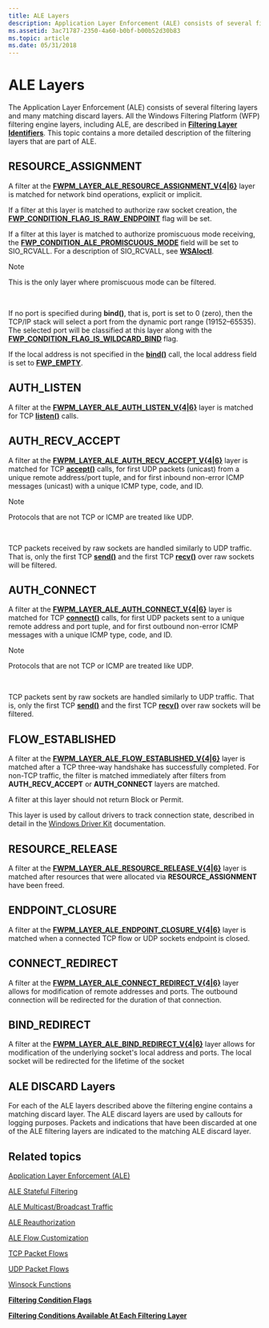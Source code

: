 ```yaml
---
title: ALE Layers
description: Application Layer Enforcement (ALE) consists of several filtering layers and many matching discard layers.
ms.assetid: 3ac71787-2350-4a60-b0bf-b00b52d30b83
ms.topic: article
ms.date: 05/31/2018
---
```


# ALE Layers

The Application Layer Enforcement (ALE) consists of several filtering layers and many matching discard layers. All the Windows Filtering Platform (WFP) filtering engine layers, including ALE, are described in [**Filtering Layer Identifiers**](management-filtering-layer-identifiers-.md). This topic contains a more detailed description of the filtering layers that are part of ALE.

## RESOURCE\_ASSIGNMENT

A filter at the [**FWPM\_LAYER\_ALE\_RESOURCE\_ASSIGNMENT\_V{4\|6}**](management-filtering-layer-identifiers-.md) layer is matched for network bind operations, explicit or implicit.

If a filter at this layer is matched to authorize raw socket creation, the [**FWP\_CONDITION\_FLAG\_IS\_RAW\_ENDPOINT**](filtering-condition-flags-.md) flag will be set.

If a filter at this layer is matched to authorize promiscuous mode receiving, the [**FWP\_CONDITION\_ALE\_PROMISCUOUS\_MODE**](filtering-condition-identifiers-.md) field will be set to SIO\_RCVALL. For a description of SIO\_RCVALL, see [**WSAIoctl**](/windows/desktop/api/winsock2/nf-winsock2-wsaioctl).

> [!Note]  
> This is the only layer where promiscuous mode can be filtered.

 

If no port is specified during **bind()**, that is, port is set to 0 (zero), then the TCP/IP stack will select a port from the dynamic port range (19152–65535). The selected port will be classified at this layer along with the [**FWP\_CONDITION\_FLAG\_IS\_WILDCARD\_BIND**](filtering-condition-flags-.md) flag.

If the local address is not specified in the [**bind()**](/windows/desktop/api/winsock/nf-winsock-bind) call, the local address field is set to [**FWP\_EMPTY**](/windows/desktop/api/Fwptypes/ne-fwptypes-fwp_data_type).

## AUTH\_LISTEN

A filter at the [**FWPM\_LAYER\_ALE\_AUTH\_LISTEN\_V{4\|6}**](management-filtering-layer-identifiers-.md) layer is matched for TCP [**listen()**](/windows/desktop/api/winsock2/nf-winsock2-listen) calls.

## AUTH\_RECV\_ACCEPT

A filter at the [**FWPM\_LAYER\_ALE\_AUTH\_RECV\_ACCEPT\_V{4\|6}**](management-filtering-layer-identifiers-.md) layer is matched for TCP [**accept()**](/windows/desktop/api/winsock2/nf-winsock2-accept) calls, for first UDP packets (unicast) from a unique remote address/port tuple, and for first inbound non-error ICMP messages (unicast) with a unique ICMP type, code, and ID.

> [!Note]  
> Protocols that are not TCP or ICMP are treated like UDP.

 

TCP packets received by raw sockets are handled similarly to UDP traffic. That is, only the first TCP [**send()**](/windows/desktop/api/winsock2/nf-winsock2-send) and the first TCP [**recv()**](/windows/desktop/api/winsock/nf-winsock-recv) over raw sockets will be filtered.

## AUTH\_CONNECT

A filter at the [**FWPM\_LAYER\_ALE\_AUTH\_CONNECT\_V{4\|6}**](management-filtering-layer-identifiers-.md) layer is matched for TCP [**connect()**](/windows/desktop/api/winsock2/nf-winsock2-connect) calls, for first UDP packets sent to a unique remote address and port tuple, and for first outbound non-error ICMP messages with a unique ICMP type, code, and ID.

> [!Note]  
> Protocols that are not TCP or ICMP are treated like UDP.

 

TCP packets sent by raw sockets are handled similarly to UDP traffic. That is, only the first TCP [**send()**](/windows/desktop/api/winsock2/nf-winsock2-send) and the first TCP [**recv()**](/windows/desktop/api/winsock/nf-winsock-recv) over raw sockets will be filtered.

## FLOW\_ESTABLISHED

A filter at the [**FWPM\_LAYER\_ALE\_FLOW\_ESTABLISHED\_V{4\|6}**](management-filtering-layer-identifiers-.md) layer is matched after a TCP three-way handshake has successfully completed. For non-TCP traffic, the filter is matched immediately after filters from **AUTH\_RECV\_ACCEPT** or **AUTH\_CONNECT** layers are matched.

A filter at this layer should not return Block or Permit.

This layer is used by callout drivers to track connection state, described in detail in the [Windows Driver Kit](/windows-hardware/drivers/network/windows-filtering-platform-callout-drivers2) documentation.

## RESOURCE\_RELEASE

A filter at the [**FWPM\_LAYER\_ALE\_RESOURCE\_RELEASE\_V{4\|6}**](management-filtering-layer-identifiers-.md) layer is matched after resources that were allocated via **RESOURCE\_ASSIGNMENT** have been freed.

## ENDPOINT\_CLOSURE

A filter at the [**FWPM\_LAYER\_ALE\_ENDPOINT\_CLOSURE\_V{4\|6}**](management-filtering-layer-identifiers-.md) layer is matched when a connected TCP flow or UDP sockets endpoint is closed.

## CONNECT\_REDIRECT

A filter at the [**FWPM\_LAYER\_ALE\_CONNECT\_REDIRECT\_V{4\|6}**](management-filtering-layer-identifiers-.md) layer allows for modification of remote addresses and ports. The outbound connection will be redirected for the duration of that connection.

## BIND\_REDIRECT

A filter at the [**FWPM\_LAYER\_ALE\_BIND\_REDIRECT\_V{4\|6}**](management-filtering-layer-identifiers-.md) layer allows for modification of the underlying socket's local address and ports. The local socket will be redirected for the lifetime of the socket

## ALE DISCARD Layers

For each of the ALE layers described above the filtering engine contains a matching discard layer. The ALE discard layers are used by callouts for logging purposes. Packets and indications that have been discarded at one of the ALE filtering layers are indicated to the matching ALE discard layer.

## Related topics

<dl> <dt>

[Application Layer Enforcement (ALE)](application-layer-enforcement--ale-.md)
</dt> <dt>

[ALE Stateful Filtering](ale-stateful-filtering.md)
</dt> <dt>

[ALE Multicast/Broadcast Traffic](ale-multicast-broadcast-traffic.md)
</dt> <dt>

[ALE Reauthorization](ale-re-authorization.md)
</dt> <dt>

[ALE Flow Customization](ale-flow-customization.md)
</dt> <dt>

[TCP Packet Flows](tcp-packet-flows.md)
</dt> <dt>

[UDP Packet Flows](udp-packet-flows.md)
</dt> <dt>

[Winsock Functions](/windows/desktop/WinSock/winsock-functions)
</dt> <dt>

[**Filtering Condition Flags**](filtering-condition-flags-.md)
</dt> <dt>

[**Filtering Conditions Available At Each Filtering Layer**](filtering-conditions-available-at-each-filtering-layer.md)
</dt> </dl>

 

 